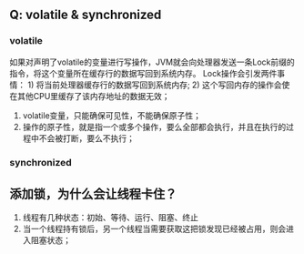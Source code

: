 ## Q: volatile & synchronized
### volatile 
如果对声明了volatile的变量进行写操作，JVM就会向处理器发送一条Lock前缀的指令，将这个变量所在缓存行的数据写回到系统内存。
Lock操作会引发两件事情： 1) 将当前处理器缓存行的数据写回到系统内存;   2) 这个写回内存的操作会使在其他CPU里缓存了该内存地址的数据无效；

1. volatile变量，只能确保可见性，不能确保原子性；
2. 操作的原子性，就是指一个或多个操作，要么全部都会执行，并且在执行的过程中不会被打断，要么不执行；

### synchronized 

## 添加锁，为什么会让线程卡住？
1. 线程有几种状态：初始、等待、运行、阻塞、终止
2. 当一个线程持有锁后，另一个线程当需要获取这把锁发现已经被占用，则会进入阻塞状态；